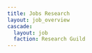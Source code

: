 ```yaml
---
title: Jobs Research
layout: job_overview
cascade:
  layout: job
  faction: Research Guild
---
```


